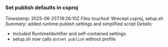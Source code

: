### Set publish defaults in csproj
*Timestamp:* 2025-06-25T19:26:10Z
*Files touched:* Wrecept.csproj, setup.sh
*Summary:* added runtime publish settings and simplified script
*Details:*
- Included RuntimeIdentifier and self-contained settings
- setup.sh now calls `dotnet publish` without profile
